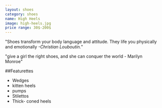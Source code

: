 ```yaml
---
layout: shoes
category: shoes
name: High Heels
image: high-heels.jpg
price range: 30$-200$
---
```


"Shoes transform your body language and attitude. They life you physically and emotionally *-Christian Louboutin.*"

"give a girl the right shoes, and she can conquer the world - Marilyn Monroe"

##Featurettes

- Wedges
- kitten heels
- pumps
- Stilettos
- Thick- coned heels
